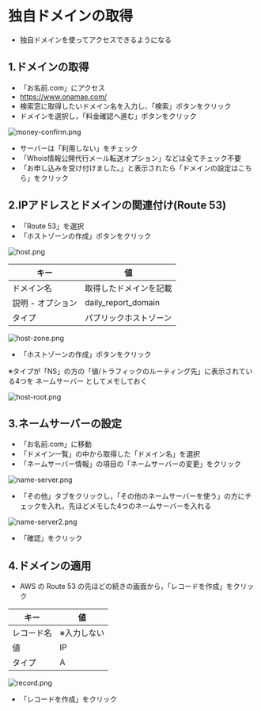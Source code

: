 # 独自ドメインの取得

- 独自ドメインを使ってアクセスできるようになる

## 1.ドメインの取得

- 「お名前.com」にアクセス
 - https://www.onamae.com/
-  検索窓に取得したいドメイン名を入力し、「検索」ボタンをクリック
-  ドメインを選択し，「料金確認へ進む」ボタンをクリック

![money-confirm.png](https://qiita-image-store.s3.ap-northeast-1.amazonaws.com/0/1863296/04c95ca1-8ed8-6d9a-200d-3308a3769bad.png)

-  サーバーは「利用しない」をチェック
- 「Whois情報公開代行メール転送オプション」などは全てチェック不要
- 「お申し込みを受け付けました。」と表示されたら「ドメインの設定はこちら」をクリック

## 2.IPアドレスとドメインの関連付け(Route 53)

- 「Route 53」を選択
- 「ホストゾーンの作成」ボタンをクリック

![host.png](https://qiita-image-store.s3.ap-northeast-1.amazonaws.com/0/1863296/3c6c52b8-99e4-2472-2770-14434c3734df.png)

| キー | 値 |
| ---- | ---- |
| ドメイン名 | 取得したドメインを記載 |
| 説明 - オプション | daily_report_domain |
| タイプ | パブリックホストゾーン |

![host-zone.png](https://qiita-image-store.s3.ap-northeast-1.amazonaws.com/0/1863296/4075f1b4-5357-779b-9831-6d84bdd19890.png)

- 「ホストゾーンの作成」ボタンをクリック

※タイプが「NS」の方の「値/トラフィックのルーティング先」に表示されている4つを ネームサーバー としてメモしておく

![host-root.png](https://qiita-image-store.s3.ap-northeast-1.amazonaws.com/0/1863296/ba7b2ab6-959a-4385-c668-03716d2cf374.png)

## 3.ネームサーバーの設定

- 「お名前.com」に移動
- 「ドメイン一覧」の中から取得した「ドメイン名」を選択
- 「ネームサーバー情報」の項目の「ネームサーバーの変更」をクリック

![name-server.png](https://qiita-image-store.s3.ap-northeast-1.amazonaws.com/0/1863296/87842e4d-d528-f631-0549-7f0552d2c0a6.png)

- 「その他」タブをクリックし，「その他のネームサーバーを使う」の方にチェックを入れ，先ほどメモした4つのネームサーバーを入れる

![name-server2.png](https://qiita-image-store.s3.ap-northeast-1.amazonaws.com/0/1863296/a95f986b-c76f-e51d-b9e3-8c16f983ea1f.png)

- 「確認」をクリック

## 4.ドメインの適用

- AWS の Route 53 の先ほどの続きの画面から，「レコードを作成」をクリック

| キー | 値 |
| ---- | ---- |
| レコード名 | ※入力しない |
| 値 | IP |
| タイプ | A |

![record.png](https://qiita-image-store.s3.ap-northeast-1.amazonaws.com/0/1863296/2a5ecbab-0f38-a3d1-2772-cada4ae9ab1a.png)

- 「レコードを作成」をクリック
